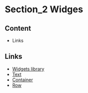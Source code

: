 # Section_2 Widges

## Content

- Links

## Links

- [Widgets library](https://docs.flutter.io/flutter/widgets/widgets-library.html)
- [Text](https://docs.flutter.io/flutter/widgets/Text-class.html)
- [Container](https://docs.flutter.io/flutter/widgets/Container-class.html)
- [Row](https://docs.flutter.io/flutter/widgets/Row-class.html)